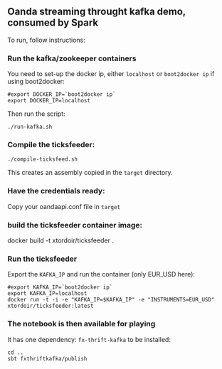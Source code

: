 ## Oanda streaming throught kafka demo, consumed by Spark

To run, follow instructions:

### Run the kafka/zookeeper containers

You need to set-up the docker ip, either ```localhost``` or ````boot2docker ip```` if using boot2docker:
```
#export DOCKER_IP=`boot2docker ip`
export DOCKER_IP=localhost
```

Then run the script:

```
./run-kafka.sh
```


### Compile the ticksfeeder:


```
./compile-ticksfeed.sh
```

This creates an assembly copied in the ```target```  directory.

### Have the credentials ready:

Copy your oandaapi.conf file in ```target```

### build the ticksfeeder container image:

docker build -t xtordoir/ticksfeeder .


### Run the ticksfeeder

Export the ```KAFKA_IP``` and run the container (only EUR_USD here):

```
#export KAFKA_IP=`boot2docker ip`
export KAFKA_IP=localhost
docker run -t -i -e "KAFKA_IP=$KAFKA_IP" -e "INSTRUMENTS=EUR_USD" xtordoir/ticksfeeder:latest
```

### The notebook is then available for playing

It has one dependency: ```fx-thrift-kafka``` to be installed:

```
cd ..
sbt fxthriftkafka/publish
```
